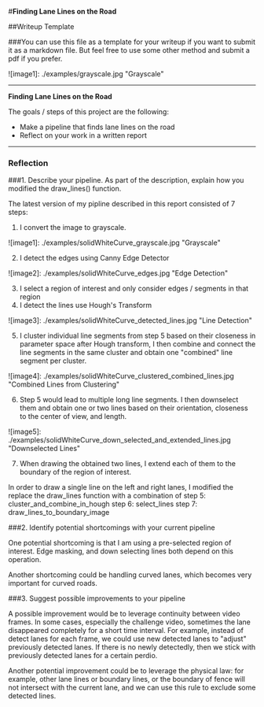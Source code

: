 #**Finding Lane Lines on the Road** 

##Writeup Template

###You can use this file as a template for your writeup if you want to submit it as a markdown file. But feel free to use some other method and submit a pdf if you prefer.

[//]: # (Image References)
![image1]: ./examples/grayscale.jpg "Grayscale"

---

**Finding Lane Lines on the Road**

The goals / steps of this project are the following:
* Make a pipeline that finds lane lines on the road
* Reflect on your work in a written report
---


### Reflection

###1. Describe your pipeline. As part of the description, explain how you modified the draw_lines() function.

The latest version of my pipline described in this report consisted of 7 steps: 
1. I convert the image to grayscale.

![image1]: ./examples/solidWhiteCurve_grayscale.jpg "Grayscale"

2. I detect the edges using Canny Edge Detector

![image2]: ./examples/solidWhiteCurve_edges.jpg "Edge Detection"

3. I select a region of interest and only consider edges / segments in that region
4. I detect the lines use Hough's Transform

![image3]: ./examples/solidWhiteCurve_detected_lines.jpg "Line Detection"

5. I cluster individual line segments from step 5 based on their closeness in parameter space after Hough transform, I then combine and connect the line segments in the same cluster and obtain one "combined" line segment per cluster.

![image4]: ./examples/solidWhiteCurve_clustered_combined_lines.jpg "Combined Lines from Clustering"

6. Step 5 would lead to multiple long line segments. I then downselect them and obtain one or two lines based on their orientation, closeness to the center of view, and length. 

![image5]: ./examples/solidWhiteCurve_down_selected_and_extended_lines.jpg "Downselected Lines"

7. When drawing the obtained two lines, I extend each of them to the boundary of the region of interest.

In order to draw a single line on the left and right lanes, I modified the replace the draw_lines function with a combination of 
step 5: cluster_and_combine_in_hough
step 6: select_lines
step 7: draw_lines_to_boundary_image


###2. Identify potential shortcomings with your current pipeline


One potential shortcoming is that I am using a pre-selected region of interest. Edge masking, and down selecting lines both depend on this operation.

Another shortcoming could be handling curved lanes, which becomes very important for curved roads. 


###3. Suggest possible improvements to your pipeline

A possible improvement would be to leverage continuity between video frames. In some cases, especially the challenge video, sometimes the lane disappeared completely for a short time interval. For example, instead of detect lanes for each frame, we could use new detected lanes to "adjust" previously detected lanes. If there is no newly detectedly, then we stick with previously detected lanes for a certain perdio. 

Another potential improvement could be to leverage the physical law: for example, other lane lines or boundary lines, or the boundary of fence will not intersect with the current lane, and we can use this rule to exclude some detected lines. 
